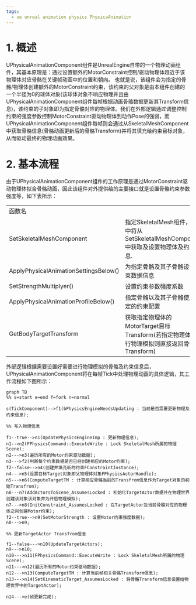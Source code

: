 ```yaml
---
tags:
  - ue unreal animation physics PhysicaAnimation
---
```




# 1. 概述

UPhysicalAnimationComponent组件是UnrealEngine自带的一个物理动画组件，其基本原理是：通过设置额外的MotorConstraint控制/驱动物理体趋近于该物理体对应骨骼在关键帧动画中的位置和朝向。
也就是说，该组件会为指定的骨骼/物理体创建额外的MotorConstraint约束，该约束的父对象是由本组件创建的一个半径为0的球体对象(该球体对象不响应物理并且由UPhysicalAnimationComponent组件每帧根据动画骨骼数据更新其Transform信息)，该约束的子对象即为指定骨骼对应的物理体。我们在外部逻辑通过调整控制约束的强度参数控制MotorConstraint驱动物理体到动作Pose的强弱，而UPhysicalAnimationComponent组件每帧则会通过从SkeletalMeshComponent中获取骨骼信息(骨骼动画更新后的骨骼Transform)并将其填充给约束目标对象，从而驱动最终的物理动画效果。

# 2. 基本流程

由于UPhysicalAnimationComponent组件的工作原理是通过MotorConstraint驱动物理体拟合骨骼动画，因此该组件对外提供给的主要接口就是设置骨骼约束参数强度等，如下表所示：

|   |   |
|---|---|
|函数名||功能说明|
|SetSkeletalMeshComponent|指定SkeletalMesh组件，逻辑中将从SetSkeletalMeshComponent中获取及设置物理体及约束信息.|
|ApplyPhysicalAnimationSettingsBelow()|为指定骨骼及其子骨骼设置约束数据信息|
|SetStrengthMultiplyer()|设置约束参数强度系数|
|ApplyPhysicalAnimationProfileBelow()|指定骨骼以及其子骨骼使用特定的约束配置|
|GetBodyTargetTransform|获取指定物理体的MotorTarget目标Transform(若指定物理体未进行物理模拟则直接返回骨骼Transform)|

外部逻辑根据需要设置好需要进行物理模拟的骨骼及约束信息后，UPhysicalAnimationComponent将在每帧Tick中处理物理动画的具体逻辑，其工作流程如下图所示：



```mermaid 
graph TB 
%% s=start e=end f=fork n=normal 

s(TickComponent)-->f1(bPhysicsEngineNeedsUpdating : 当前是否需要更新物理及约束信息); 

%% 写入物理信息

f1--true-->n1(UpdatePhysicsEngineImp : 更新物理信息); 
n1-->n2(FPhysicsCommand::ExecuteWrite : Lock SkeletalMesh所属的物理Scene); 
n2--->n3(遍历所有的Motor约束驱动数据);
n3--->f2(判断每个约束数据是否已经创建相应的Motor约束);
f2--false-->n4(创建并填充新的约束FConstraintInstance);
n4--->n5(设置目标Target对象即父物理体对象FPhysicsActorHandle);
n5--->n6(ComputeTargetTM : 计算相应骨骼当前的Transfrom信息作为Target对象的初始Transfrom);
n6---n7(AddActorsToScene_AssumesLocked : 初始化TargetActor数据并在物理世界创建该对象该对象并为开启物理模拟);
n7--->n8(InitConstraint_AssumesLocked : 在TargetActor及当前骨骼对应的物理体之间创建Motor约束);
f2--true-->n9(SetMotorStrength : 设置Motor约束强度数据);
n8--->n9;

%% 更新TargetActor Transfrom信息

f1--false--->n10(UpdateTargetActors);
n9--->n10;
n10--->n11(FPhysicsCommand::ExecuteWrite : Lock SkeletalMesh所属的物理Scene);
n11--->n12(遍历所有的Motor约束驱动数据);
n12--->n13(ComputeTargetTM : 计算当前帧相关骨骼Transform信息);
n13--->n14(SetKinematicTarget_AssumesLocked : 将骨骼Transform信息设置给物理世界中的TargetActor);

n14--->e(帧更新完成);

```

